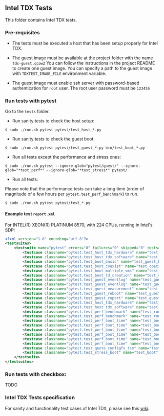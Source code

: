 ## Intel TDX Tests

This folder contains Intel TDX tests.

### Pre-requisites

- The tests must be executed a host that has been setup properly for Intel TDX.

- The guest image must be available at the project folder with the name `tdx-guest.qcow2`
  You can follow the instructions in the project README to create one guest image.
  You can specify a path to the guest image with `TDXTEST_IMAGE_FILE` environment variable.

- The guest image must enable ssh server with password-based authentication for `root` user.
  The root user password must be `123456`

### Run tests with pytest

Go to the `tests` folder.

- Run sanity tests to check the host setup:

```
$ sudo ./run.sh pytest pytest/test_host_*.py
```

- Run sanity tests to check the guest boot:

```
$ sudo ./run.sh pytest pytest/test_guest_*.py bin/test_boot_*.py
```

- Run all tests except the performance and stress ones:

```
$ sudo ./run.sh pytest --ignore-glob="pytest/guest/" --ignore-glob="*test_perf*" --ignore-glob="*test_stress*" pytest/
```

- Run all tests:

Please note that the performance tests can take a long time (order of magnitude of a few hours per `pytest.test_perf_benchmark`) to run.

```
$ sudo ./run.sh pytest pytest/test_*.py
```

#### Example test `report.xml` ####

For INTEL(R) XEON(R) PLATINUM 8570, with 224 CPUs, running in Intel's SDP:

```xml
<?xml version="1.0" encoding="utf-8"?>
<testsuites>
    <testsuite name="pytest" errors="0" failures="0" skipped="0" tests="23" time="30914.770" timestamp="2024-06-12T04:35:25.801200" hostname="sdp">
        <testcase classname="pytest.test_host_tdx_hardware" name="test_host_tdx_hardware_enabled" time="0.001" />
        <testcase classname="pytest.test_host_tdx_software" name="test_host_tdx_software" time="0.011" />
        <testcase classname="pytest.test_boot_basic" name="test_guest_boot" time="102.168" />
        <testcase classname="pytest.test_boot_coexist" name="test_coexist_boot" time="5.650" />
        <testcase classname="pytest.test_boot_multiple_vms" name="test_multiple_vms" time="25.068" />
        <testcase classname="pytest.test_boot_td_creation" name="test_create_td_without_ovmf" time="0.432" />
        <testcase classname="pytest.test_guest_eventlog" name="test_guest_eventlog" time="106.441" />
        <testcase classname="pytest.test_guest_eventlog" name="test_guest_eventlog_initrd" time="101.572" />
        <testcase classname="pytest.test_guest_measurement" name="test_guest_measurement_check_rtmr" time="102.928" />
        <testcase classname="pytest.test_guest_reboot" name="test_guest_reboot" time="207.524" />
        <testcase classname="pytest.test_guest_report" name="test_guest_report" time="107.273" />
        <testcase classname="pytest.test_host_tdx_hardware" name="test_host_tdx_hardware_enabled" time="0.001" />
        <testcase classname="pytest.test_host_tdx_software" name="test_host_tdx_software" time="0.012" />
        <testcase classname="pytest.test_perf_benchmark" name="test_run_perf_0_normal" time="11124.133" />
        <testcase classname="pytest.test_perf_benchmark" name="test_run_perf_1_td" time="14106.958" />
        <testcase classname="pytest.test_perf_boot_time" name="test_boot_time_0_normal" time="18.120" />
        <testcase classname="pytest.test_perf_boot_time" name="test_boot_time_1_td" time="40.882" />
        <testcase classname="pytest.test_perf_boot_time" name="test_boot_time_2_normal_16G" time="17.444" />
        <testcase classname="pytest.test_perf_boot_time" name="test_boot_time_3_td_16G" time="56.652" />
        <testcase classname="pytest.test_perf_boot_time" name="test_boot_time_4_normal_64G" time="17.471" />
        <testcase classname="pytest.test_perf_boot_time" name="test_boot_time_5_td_64G" time="57.457" />
        <testcase classname="pytest.test_quote_configfs_tsm" name="test_quote_check_configfs_tsm" time="92.785" />
        <testcase classname="pytest.test_stress_boot" name="test_boot" time="4623.619" />
    </testsuite>
</testsuites>
```

### Run tests with checkbox:

TODO

### Intel TDX Tests specification

For sanity and functionality test cases of Intel TDX, please see this [wiki](https://github.com/intel/tdx/wiki/Tests).
